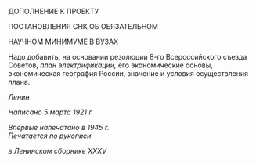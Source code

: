 ДОПОЛНЕНИЕ К ПРОЕКТУ

ПОСТАНОВЛЕНИЯ СНК ОБ ОБЯЗАТЕЛЬНОМ

НАУЧНОМ МИНИМУМЕ В ВУЗАХ

Надо добавить, на основании резолюции 8-го Всероссийского съезда Советов, _план электрификации,_ его экономические основы, экономическая география России, значение и условия осуществления плана.

_Ленин_

_Написано 5 марта 1921 г._

_Впервые напечатано в 1945 г.                                                             Печатается по рукописи_

_в Ленинском сборнике_ _XXXV_